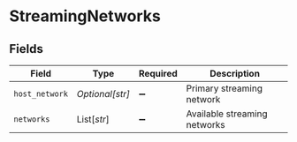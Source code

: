 # StreamingNetworks


## Fields

| Field                        | Type                         | Required                     | Description                  |
| ---------------------------- | ---------------------------- | ---------------------------- | ---------------------------- |
| `host_network`               | *Optional[str]*              | :heavy_minus_sign:           | Primary streaming network    |
| `networks`                   | List[*str*]                  | :heavy_minus_sign:           | Available streaming networks |